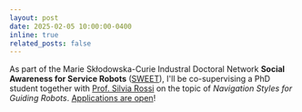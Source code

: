 ```yaml
---
layout: post
date: 2025-02-05 10:00:00-0400
inline: true
related_posts: false
---
```


As part of the Marie Skłodowska-Curie Industral Doctoral Network **Social Awareness for Service Robots** ([SWEET](https://www.mscasweet.eu/)), I'll be co-supervising a PhD student together with [Prof. Silvia Rossi](http://wpage.unina.it/silrossi/) on the topic of *Navigation Styles for Guiding Robots*. [Applications are open](https://www.sweet.unina.it/how-to-apply)!